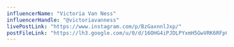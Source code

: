 ```yaml
---
influencerName: "Victoria Van Ness"
influencerHandle: "@victoriavanness"
livePostLink: "https://www.instagram.com/p/BzGaxnnlJxp/"
postFileLink: "https://lh3.google.com/u/0/d/16OHG4iPJDLPYxmH5GwVRK6RFpClkzmEI"
---
```

